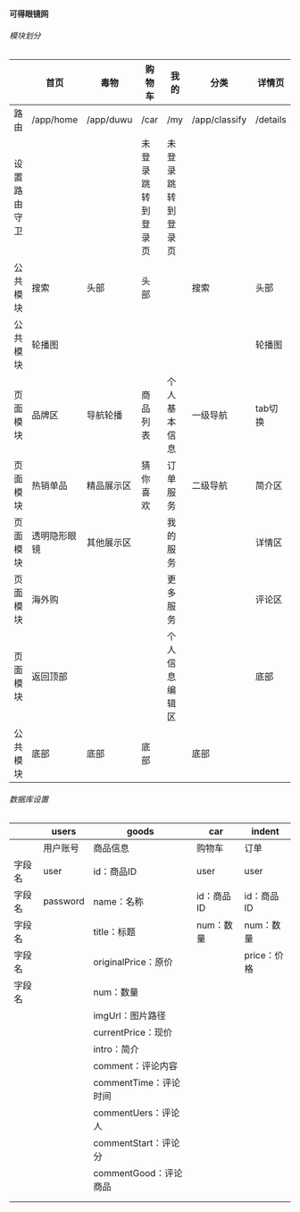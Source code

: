 #### 可得眼镜网

###### 模块划分

|              | 首页         | 毒物       | 购物车             | 我的               | 分类          | 详情页   | 登录注册 |
| ------------ | ------------ | ---------- | ------------------ | ------------------ | ------------- | -------- | -------- |
| 路由         | /app/home    | /app/duwu  | /car               | /my                | /app/classify | /details | /login   |
| 设置路由守卫 |              |            | 未登录跳转到登录页 | 未登录跳转到登录页 |               |          |          |
| 公共模块     | 搜索         | 头部       | 头部               |                    | 搜索          | 头部     |          |
| 公共模块     | 轮播图       |            |                    |                    |               | 轮播图   |          |
| 页面模块     | 品牌区       | 导航轮播   | 商品列表           | 个人基本信息       | 一级导航      | tab切换  |          |
| 页面模块     | 热销单品     | 精品展示区 | 猜你喜欢           | 订单服务           | 二级导航      | 简介区   |          |
| 页面模块     | 透明隐形眼镜 | 其他展示区 |                    | 我的服务           |               | 详情区   |          |
| 页面模块     | 海外购       |            |                    | 更多服务           |               | 评论区   |          |
| 页面模块     | 返回顶部     |            |                    | 个人信息编辑区     |               | 底部     |          |
| 公共模块     | 底部         | 底部       | 底部               |                    | 底部          |          |          |





###### 数据库设置

|        | users    | goods                 | car        | indent      |
| ------ | -------- | --------------------- | ---------- | ----------- |
|        | 用户账号 | 商品信息              | 购物车     | 订单        |
| 字段名 | user     | id：商品ID            | user       | user        |
| 字段名 | password | name：名称            | id：商品ID | id：商品ID  |
| 字段名 |          | title：标题           | num：数量  | num：数量   |
| 字段名 |          | originalPrice：原价   |            | price：价格 |
| 字段名 |          | num：数量             |            |             |
|        |          | imgUrl：图片路径      |            |             |
|        |          | currentPrice：现价    |            |             |
|        |          | intro：简介           |            |             |
|        |          | comment：评论内容     |            |             |
|        |          | commentTime：评论时间 |            |             |
|        |          | commentUers：评论人   |            |             |
|        |          | commentStart：评论分  |            |             |
|        |          | commentGood：评论商品 |            |             |
|        |          |                       |            |             |
|        |          |                       |            |             |



